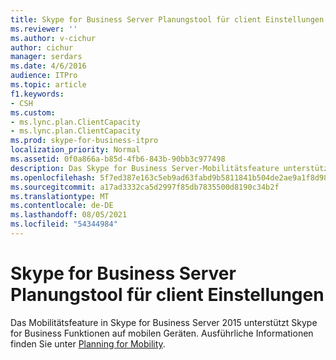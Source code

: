 ```yaml
---
title: Skype for Business Server Planungstool für client Einstellungen
ms.reviewer: ''
ms.author: v-cichur
author: cichur
manager: serdars
ms.date: 4/6/2016
audience: ITPro
ms.topic: article
f1.keywords:
- CSH
ms.custom:
- ms.lync.plan.ClientCapacity
- ms.lync.plan.ClientCapacity
ms.prod: skype-for-business-itpro
localization_priority: Normal
ms.assetid: 0f0a866a-b85d-4fb6-843b-90bb3c977498
description: Das Skype for Business Server-Mobilitätsfeature unterstützt Skype Funktionen auf mobilen Geräten. Ausführliche Informationen finden Sie unter "Planen der Mobilität".
ms.openlocfilehash: 5f7ed387e163c5eb9ad63fabd9b5811841b504de2ae9a1f8d980ac3c2d3b9ad9
ms.sourcegitcommit: a17ad3332ca5d2997f85db7835500d8190c34b2f
ms.translationtype: MT
ms.contentlocale: de-DE
ms.lasthandoff: 08/05/2021
ms.locfileid: "54344984"
---
```

# <a name="skype-for-business-server-client-settings-planning-tool"></a>Skype for Business Server Planungstool für client Einstellungen

Das Mobilitätsfeature in Skype for Business Server 2015 unterstützt Skype for Business Funktionen auf mobilen Geräten. Ausführliche Informationen finden Sie unter [Planning for Mobility](/previous-versions/office/lync-server-2013/lync-server-2013-planning-for-mobility).
